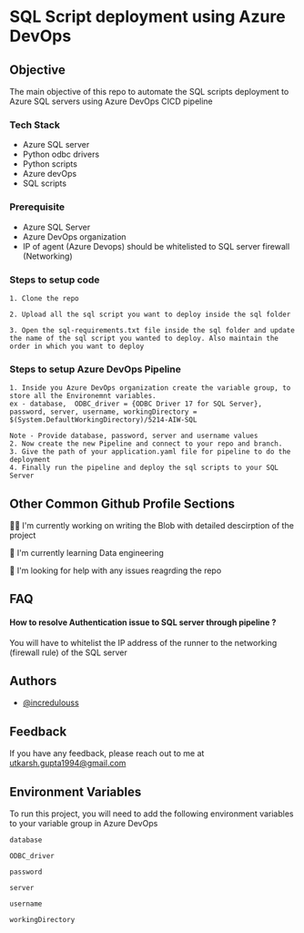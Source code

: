 
# SQL Script deployment using Azure DevOps

## Objective
The main objective of this repo to automate the SQL scripts deployment to Azure SQL servers using Azure DevOps CICD pipeline

### Tech Stack

- Azure SQL server
- Python odbc drivers
- Python scripts
- Azure devOps
- SQL scripts

### Prerequisite

- Azure SQL Server
- Azure DevOps organization
- IP of agent (Azure Devops) should be whitelisted to SQL server firewall (Networking)



### Steps to setup code

    1. Clone the repo
    
    2. Upload all the sql script you want to deploy inside the sql folder

    3. Open the sql-requirements.txt file inside the sql folder and update the name of the sql script you wanted to deploy. Also maintain the order in which you want to deploy

### Steps to setup Azure DevOps Pipeline

    1. Inside you Azure DevOps organization create the variable group, to store all the Environemnt variables.
    ex - database,  ODBC_driver = {ODBC Driver 17 for SQL Server}, password, server, username, workingDirectory = $(System.DefaultWorkingDirectory)/5214-AIW-SQL

    Note - Provide database, password, server and username values
    2. Now create the new Pipeline and connect to your repo and branch.
    3. Give the path of your application.yaml file for pipeline to do the deployment
    4. Finally run the pipeline and deploy the sql scripts to your SQL Server
## Other Common Github Profile Sections
👩‍💻 I'm currently working on writing the Blob with detailed descirption of the project

🧠 I'm currently learning Data engineering

🤔 I'm looking for help with any issues reagrding the repo


## FAQ

#### How to resolve Authentication issue to SQL server through pipeline ?

You will have to whitelist the IP address of the runner to the networking (firewall rule) of the SQL server


## Authors

- [@incredulouss](https://github.com/incredulouss)


## Feedback

If you have any feedback, please reach out to me at utkarsh.gupta1994@gmail.com


## Environment Variables

To run this project, you will need to add the following environment variables to your variable group in Azure DevOps

`database`

`ODBC_driver`

`password`

`server`

`username`

`workingDirectory`
